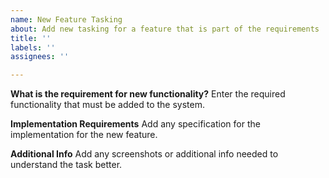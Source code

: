```yaml
---
name: New Feature Tasking
about: Add new tasking for a feature that is part of the requirements
title: ''
labels: ''
assignees: ''

---
```


**What is the requirement for new functionality?**
Enter the required functionality that must be added to the system.

**Implementation Requirements**
Add any specification for the implementation for the new feature.

**Additional Info**
Add any screenshots or additional info needed to understand the task better.
